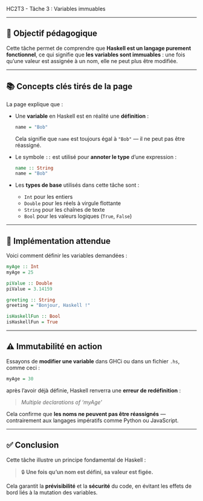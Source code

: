 HC2T3 - Tâche 3 : Variables immuables

---

## 🎯 Objectif pédagogique

Cette tâche permet de comprendre que **Haskell est un langage purement fonctionnel**, ce qui signifie que **les variables sont immuables** : une fois qu’une valeur est assignée à un nom, elle ne peut plus être modifiée.

---

## 📚 Concepts clés tirés de la page

La page explique que :

- Une **variable** en Haskell est en réalité une **définition** :  
  ```haskell
  name = "Bob"
  ```
  Cela signifie que `name` est toujours égal à `"Bob"` — il ne peut pas être réassigné.

- Le symbole `::` est utilisé pour **annoter le type** d’une expression :
  ```haskell
  name :: String
  name = "Bob"
  ```

- Les **types de base** utilisés dans cette tâche sont :
  - `Int` pour les entiers
  - `Double` pour les réels à virgule flottante
  - `String` pour les chaînes de texte
  - `Bool` pour les valeurs logiques (`True`, `False`)

---

## 🧠 Implémentation attendue

Voici comment définir les variables demandées :

```haskell
myAge :: Int
myAge = 25

piValue :: Double
piValue = 3.14159

greeting :: String
greeting = "Bonjour, Haskell !"

isHaskellFun :: Bool
isHaskellFun = True
```

---

## ⚠️ Immutabilité en action

Essayons de **modifier une variable** dans GHCi ou dans un fichier `.hs`, comme ceci :

```haskell
myAge = 30
```

après l’avoir déjà définie, Haskell renverra une **erreur de redéfinition** :

> *Multiple declarations of ‘myAge’*

Cela confirme que **les noms ne peuvent pas être réassignés** — contrairement aux langages impératifs comme Python ou JavaScript.

---

## ✅ Conclusion

Cette tâche illustre un principe fondamental de Haskell :

> 🔒 **Une fois qu’un nom est défini, sa valeur est figée.**

Cela garantit la **prévisibilité** et la **sécurité** du code, en évitant les effets de bord liés à la mutation des variables.
